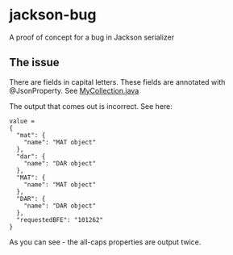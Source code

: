 # jackson-bug
A proof of concept for a bug in Jackson serializer

## The issue

There are fields in capital letters. These fields are annotated with @JsonProperty.
See [MyCollection.java](src/main/java/me/tychsen/test/MyCollection.java)

The output that comes out is incorrect. See here:

```
value =
{
  "mat": {
    "name": "MAT object"
  },
  "dar": {
    "name": "DAR object"
  },
  "MAT": {
    "name": "MAT object"
  },
  "DAR": {
    "name": "DAR object"
  },
  "requestedBFE": "101262"
}
```

As you can see - the all-caps properties are output twice.